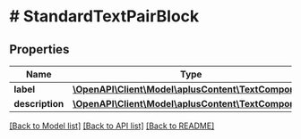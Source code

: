 # # StandardTextPairBlock

## Properties

Name | Type | Description | Notes
------------ | ------------- | ------------- | -------------
**label** | [**\OpenAPI\Client\Model\aplusContent\TextComponent**](TextComponent.md) |  | [optional]
**description** | [**\OpenAPI\Client\Model\aplusContent\TextComponent**](TextComponent.md) |  | [optional]

[[Back to Model list]](../../README.md#models) [[Back to API list]](../../README.md#endpoints) [[Back to README]](../../README.md)
